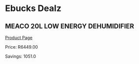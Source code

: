 
# Ebucks Dealz
## MEACO 20L LOW ENERGY DEHUMIDIFIER
[Product Page](https://www.ebucks.com/web/shop/productSelected.do?prodId=1136292392&catId=1157551316)

Price: R6449.00

Savings: 1051.0


	